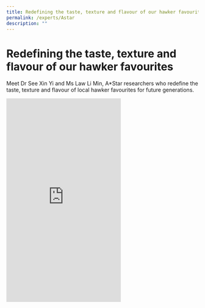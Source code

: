 ```yaml
---
title: Redefining the taste, texture and flavour of our hawker favourites
permalink: /experts/Astar
description: ""
---
```

# Redefining the taste, texture and flavour of our hawker favourites

Meet Dr See Xin Yi and Ms Law Li Min,  A*Star researchers who redefine the taste, texture and flavour of local hawker favourites for future generations.

<iframe width="300" height="533" src="https://www.youtube.com/embed/CRCPHgtOfxo" title="YouTube video player" frameborder="0" allow="accelerometer; autoplay; clipboard-write; encrypted-media; gyroscope; picture-in-picture" allowfullscreen></iframe>